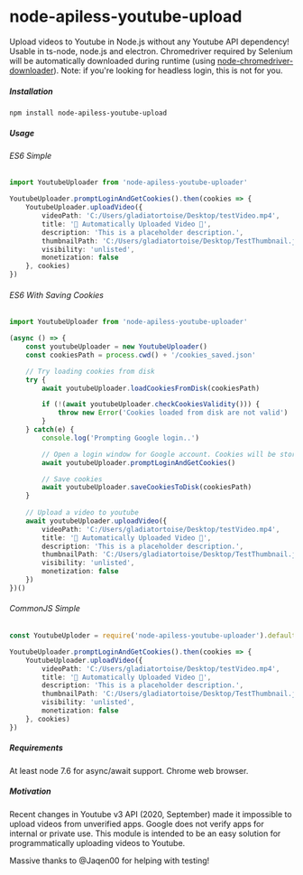 # node-apiless-youtube-upload
Upload videos to Youtube in Node.js without any Youtube API dependency! Usable in ts-node, node.js and electron. Chromedriver required by Selenium will be automatically downloaded during runtime (using [node-chromedriver-downloader](https://github.com/gladiatortoise/node-chromedriver-downloader)). Note: if you're looking for headless login, this is not for you.

##### Installation
    npm install node-apiless-youtube-upload

##### Usage

###### ES6 Simple
```typescript
import YoutubeUploader from 'node-apiless-youtube-uploader'

YoutubeUploader.promptLoginAndGetCookies().then(cookies => {
    YoutubeUploader.uploadVideo({
        videoPath: 'C:/Users/gladiatortoise/Desktop/testVideo.mp4',
        title: '📡 Automatically Uploaded Video 📡',
        description: 'This is a placeholder description.',
        thumbnailPath: 'C:/Users/gladiatortoise/Desktop/TestThumbnail.jpg',
        visibility: 'unlisted',
        monetization: false
    }, cookies)
})
```

###### ES6 With Saving Cookies
```typescript
import YoutubeUploader from 'node-apiless-youtube-uploader'

(async () => {
    const youtubeUploader = new YoutubeUploader()
    const cookiesPath = process.cwd() + '/cookies_saved.json'

    // Try loading cookies from disk
    try {
        await youtubeUploader.loadCookiesFromDisk(cookiesPath)

        if (!(await youtubeUploader.checkCookiesValidity())) {
            throw new Error('Cookies loaded from disk are not valid')
        }
    } catch(e) {
        console.log('Prompting Google login..')

        // Open a login window for Google account. Cookies will be stored in the youtubeUploader instance
        await youtubeUploader.promptLoginAndGetCookies()

        // Save cookies
        await youtubeUploader.saveCookiesToDisk(cookiesPath)
    }
    
    // Upload a video to youtube
    await youtubeUploader.uploadVideo({
        videoPath: 'C:/Users/gladiatortoise/Desktop/testVideo.mp4',
        title: '📡 Automatically Uploaded Video 📡',
        description: 'This is a placeholder description.',
        thumbnailPath: 'C:/Users/gladiatortoise/Desktop/TestThumbnail.jpg',
        visibility: 'unlisted',
        monetization: false
    })
})()
```

###### CommonJS Simple
```typescript
const YoutubeUploder = require('node-apiless-youtube-uploader').default

YoutubeUploader.promptLoginAndGetCookies().then(cookies => {
    YoutubeUploader.uploadVideo({
        videoPath: 'C:/Users/gladiatortoise/Desktop/testVideo.mp4',
        title: '📡 Automatically Uploaded Video 📡',
        description: 'This is a placeholder description.',
        thumbnailPath: 'C:/Users/gladiatortoise/Desktop/TestThumbnail.jpg',
        visibility: 'unlisted',
        monetization: false
    }, cookies)
})
```

##### Requirements
At least node 7.6 for async/await support. Chrome web browser.

##### Motivation
Recent changes in Youtube v3 API (2020, September) made it impossible to upload videos from unverified apps. Google does not verify apps for internal or private use. This module is intended to be an easy solution for programmatically uploading videos to Youtube.

Massive thanks to @Jaqen00 for helping with testing!
